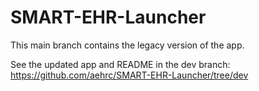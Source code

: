 # SMART-EHR-Launcher

This main branch contains the legacy version of the app.

See the updated app and README in the dev branch: https://github.com/aehrc/SMART-EHR-Launcher/tree/dev
